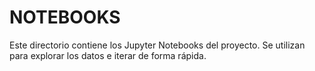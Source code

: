 # NOTEBOOKS

Este directorio contiene los Jupyter Notebooks del proyecto. Se utilizan para explorar los datos e iterar de forma rápida.